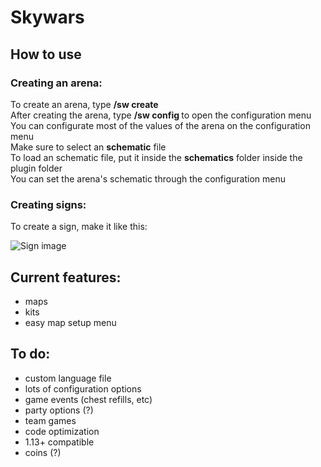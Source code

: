 # Skywars

## How to use

### Creating an arena:

To create an arena, type **/sw create <arena>**\
After creating the arena, type **/sw config <arena>** to open the configuration menu\
You can configurate most of the values of the arena on the configuration menu\
Make sure to select an **schematic** file\
To load an schematic file, put it inside the **schematics** folder inside the plugin folder\
You can set the arena's schematic through the configuration menu

### Creating signs:

To create a sign, make it like this:

![Sign image](https://cdn.discordapp.com/attachments/835594221456064544/876946375110189146/unknown.png)

## Current features:
  - maps
  - kits
  - easy map setup menu

## To do:
  - custom language file
  - lots of configuration options
  - game events (chest refills, etc)
  - party options (?)
  - team games
  - code optimization
  - 1.13+ compatible
  - coins (?)
